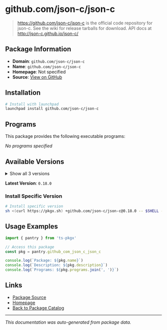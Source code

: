 # github.com/json-c/json-c

> https://github.com/json-c/json-c is the official code repository for json-c.  See the wiki for release tarballs for download.  API docs at http://json-c.github.io/json-c/

## Package Information

- **Domain**: `github.com/json-c/json-c`
- **Name**: `github.com/json-c/json-c`
- **Homepage**: Not specified
- **Source**: [View on GitHub](https://github.com/pkgxdev/pantry/tree/main/projects/github.com/json-c/json-c/package.yml)

## Installation

```bash
# Install with launchpad
launchpad install github.com/json-c/json-c
```

## Programs

This package provides the following executable programs:

*No programs specified*

## Available Versions

<details>
<summary>Show all 3 versions</summary>

- `0.18.0`, `0.17.0`, `0.16.0`

</details>

**Latest Version**: `0.18.0`

### Install Specific Version

```bash
# Install specific version
sh <(curl https://pkgx.sh) +github.com/json-c/json-c@0.18.0 -- $SHELL -i
```

## Usage Examples

```typescript
import { pantry } from 'ts-pkgx'

// Access this package
const pkg = pantry.github_com_json_c_json_c

console.log(`Package: ${pkg.name}`)
console.log(`Description: ${pkg.description}`)
console.log(`Programs: ${pkg.programs.join(', ')}`)
```

## Links

- [Package Source](https://github.com/pkgxdev/pantry/tree/main/projects/github.com/json-c/json-c/package.yml)
- [Homepage](#)
- [Back to Package Catalog](../package-catalog.md)

---

*This documentation was auto-generated from package data.*
